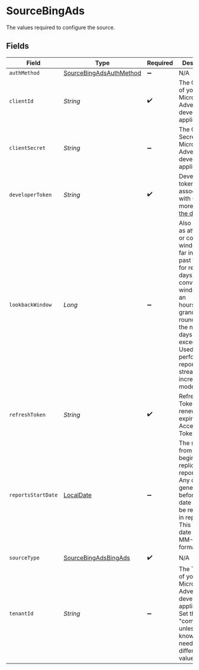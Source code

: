 # SourceBingAds

The values required to configure the source.


## Fields

| Field                                                                                                                                                                                                                                                                       | Type                                                                                                                                                                                                                                                                        | Required                                                                                                                                                                                                                                                                    | Description                                                                                                                                                                                                                                                                 |
| --------------------------------------------------------------------------------------------------------------------------------------------------------------------------------------------------------------------------------------------------------------------------- | --------------------------------------------------------------------------------------------------------------------------------------------------------------------------------------------------------------------------------------------------------------------------- | --------------------------------------------------------------------------------------------------------------------------------------------------------------------------------------------------------------------------------------------------------------------------- | --------------------------------------------------------------------------------------------------------------------------------------------------------------------------------------------------------------------------------------------------------------------------- |
| `authMethod`                                                                                                                                                                                                                                                                | [SourceBingAdsAuthMethod](../../models/shared/SourceBingAdsAuthMethod.md)                                                                                                                                                                                                   | :heavy_minus_sign:                                                                                                                                                                                                                                                          | N/A                                                                                                                                                                                                                                                                         |
| `clientId`                                                                                                                                                                                                                                                                  | *String*                                                                                                                                                                                                                                                                    | :heavy_check_mark:                                                                                                                                                                                                                                                          | The Client ID of your Microsoft Advertising developer application.                                                                                                                                                                                                          |
| `clientSecret`                                                                                                                                                                                                                                                              | *String*                                                                                                                                                                                                                                                                    | :heavy_minus_sign:                                                                                                                                                                                                                                                          | The Client Secret of your Microsoft Advertising developer application.                                                                                                                                                                                                      |
| `developerToken`                                                                                                                                                                                                                                                            | *String*                                                                                                                                                                                                                                                                    | :heavy_check_mark:                                                                                                                                                                                                                                                          | Developer token associated with user. See more info <a href="https://docs.microsoft.com/en-us/advertising/guides/get-started?view=bingads-13#get-developer-token"> in the docs</a>.                                                                                         |
| `lookbackWindow`                                                                                                                                                                                                                                                            | *Long*                                                                                                                                                                                                                                                                      | :heavy_minus_sign:                                                                                                                                                                                                                                                          | Also known as attribution or conversion window. How far into the past to look for records (in days). If your conversion window has an hours/minutes granularity, round it up to the number of days exceeding. Used only for performance report streams in incremental mode. |
| `refreshToken`                                                                                                                                                                                                                                                              | *String*                                                                                                                                                                                                                                                                    | :heavy_check_mark:                                                                                                                                                                                                                                                          | Refresh Token to renew the expired Access Token.                                                                                                                                                                                                                            |
| `reportsStartDate`                                                                                                                                                                                                                                                          | [LocalDate](https://docs.oracle.com/javase/8/docs/api/java/time/LocalDate.html)                                                                                                                                                                                             | :heavy_minus_sign:                                                                                                                                                                                                                                                          | The start date from which to begin replicating report data. Any data generated before this date will not be replicated in reports. This is a UTC date in YYYY-MM-DD format.                                                                                                 |
| `sourceType`                                                                                                                                                                                                                                                                | [SourceBingAdsBingAds](../../models/shared/SourceBingAdsBingAds.md)                                                                                                                                                                                                         | :heavy_check_mark:                                                                                                                                                                                                                                                          | N/A                                                                                                                                                                                                                                                                         |
| `tenantId`                                                                                                                                                                                                                                                                  | *String*                                                                                                                                                                                                                                                                    | :heavy_minus_sign:                                                                                                                                                                                                                                                          | The Tenant ID of your Microsoft Advertising developer application. Set this to "common" unless you know you need a different value.                                                                                                                                         |